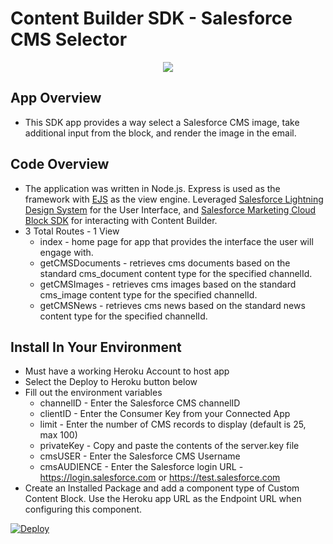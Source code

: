 
# Content Builder SDK - Salesforce CMS Selector

<p align="center">
  <img src="https://user-images.githubusercontent.com/7657958/103909133-533fa900-50d1-11eb-803d-d94c0f463579.png">
</p>

## App Overview

* This SDK app provides a way select a Salesforce CMS image, take additional input from the block, and render the image in the email.

## Code Overview
* The application was written in Node.js. Express is used as the framework with [EJS](https://github.com/mde/ejs) as the view engine. Leveraged [Salesforce Lightning Design System](https://github.com/salesforce-ux/design-system) for the User Interface, and [Salesforce Marketing Cloud Block SDK](https://github.com/salesforce-marketingcloud/blocksdk) for interacting with Content Builder.
* 3 Total Routes - 1 View
  * index - home page for app that provides the interface the user will engage with.
  * getCMSDocuments - retrieves cms documents based on the standard cms_document content type for the specified channelId.
  * getCMSImages - retrieves cms images based on the standard cms_image content type for the specified channelId.
  * getCMSNews - retrieves cms news based on the standard news content type for the specified channelId.

## Install In Your Environment
* Must have a working Heroku Account to host app
* Select the Deploy to Heroku button below
* Fill out the environment variables
	* channelID - Enter the Salesforce CMS channelID 
  * clientID - Enter the Consumer Key from your Connected App
  * limit - Enter the number of CMS records to display (default is 25, max 100)
  * privateKey - Copy and paste the contents of the server.key file
  * cmsUSER - Enter the Salesforce CMS Username
  * cmsAUDIENCE - Enter the Salesforce login URL - https://login.salesforce.com or https://test.salesforce.com
* Create an Installed Package and add a component type of Custom Content Block. Use the Heroku app URL as the Endpoint URL when configuring this component.


<a href="https://www.heroku.com/deploy/?template=https://github.com/raj-rao/salesforce-cms-content.git">
  <img src="https://www.herokucdn.com/deploy/button.svg" alt="Deploy">
</a>
